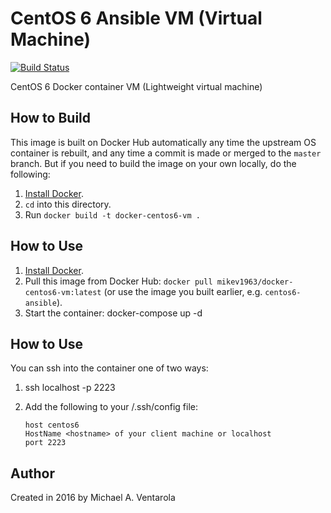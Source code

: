 # CentOS 6 Ansible VM (Virtual Machine)

[![Build Status](https://travis-ci.org/mikev1963/docker-centos6-vm.svg?branch=master)](https://travis-ci.org/mikev1963/docker-centos6-vm)

CentOS 6 Docker container VM (Lightweight virtual machine)

## How to Build

This image is built on Docker Hub automatically any time the upstream OS container is rebuilt, and any time a commit is made or merged to the `master` branch. But if you need to build the image on your own locally, do the following:

  1. [Install Docker](https://docs.docker.com/engine/installation/).
  2. `cd` into this directory.
  3. Run `docker build -t docker-centos6-vm .`

## How to Use

  1. [Install Docker](https://docs.docker.com/engine/installation/).
  2. Pull this image from Docker Hub: `docker pull mikev1963/docker-centos6-vm:latest` (or use the image you built earlier, e.g. `centos6-ansible`).
  4. Start the container:
     docker-compose up -d

## How to Use

You can ssh into the container one of two ways:
  1. ssh localhost -p 2223
  2. Add the following to your <userid>/.ssh/config file:

     ```
     host centos6
     HostName <hostname> of your client machine or localhost
     port 2223
     ```

## Author

Created in 2016 by Michael A. Ventarola
